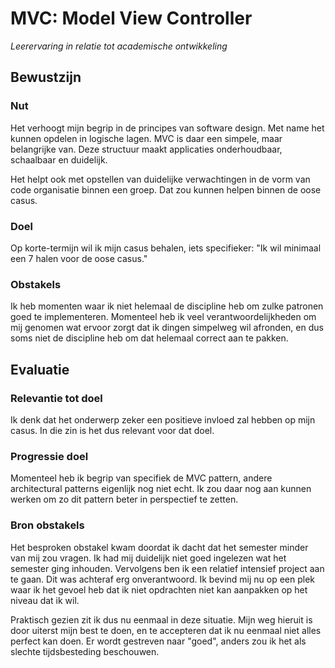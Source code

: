 # MVC: Model View Controller
_Leerervaring in relatie tot academische ontwikkeling_

## Bewustzijn
### Nut
Het verhoogt mijn begrip in de principes van software design. Met name het kunnen opdelen in 
logische lagen. MVC is daar een simpele, maar belangrijke van. Deze structuur maakt applicaties
onderhoudbaar, schaalbaar en duidelijk.

Het helpt ook met opstellen van duidelijke verwachtingen in de vorm van code organisatie binnen
een groep. Dat zou kunnen helpen binnen de oose casus.

### Doel
Op korte-termijn wil ik mijn casus behalen, iets specifieker:
"Ik wil minimaal een 7 halen voor de oose casus."

### Obstakels
Ik heb momenten waar ik niet helemaal de discipline heb om zulke patronen goed te 
implementeren. Momenteel heb ik veel verantwoordelijkheden om mij genomen wat ervoor
zorgt dat ik dingen simpelweg wil afronden, en dus soms niet de discipline heb om dat
helemaal correct aan te pakken.


## Evaluatie
### Relevantie tot doel
Ik denk dat het onderwerp zeker een positieve invloed zal hebben op mijn casus. In die zin
is het dus relevant voor dat doel.

### Progressie doel
Momenteel heb ik begrip van specifiek de MVC pattern, andere architectural patterns eigenlijk
nog niet echt. Ik zou daar nog aan kunnen werken om zo dit pattern beter in perspectief te
zetten.

### Bron obstakels
Het besproken obstakel kwam doordat ik dacht dat het semester minder van mij zou vragen. 
Ik had mij duidelijk niet goed ingelezen wat het semester ging inhouden. Vervolgens ben
ik een relatief intensief project aan te gaan. Dit was achteraf erg onverantwoord. Ik bevind
mij nu op een plek waar ik het gevoel heb dat ik niet opdrachten niet kan aanpakken op het
niveau dat ik wil.

Praktisch gezien zit ik dus nu eenmaal in deze situatie. Mijn weg hieruit is door uiterst mijn
best te doen, en te accepteren dat ik nu eenmaal niet alles perfect kan doen. Er wordt gestreven
naar "goed", anders zou ik het als slechte tijdsbesteding beschouwen.

